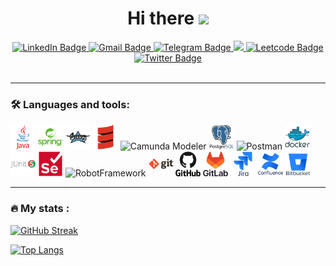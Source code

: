 <div id="header" align="center">
<!--   <img src="https://media.giphy.com/media/M9gbBd9nbDrOTu1Mqx/giphy.gif" width="100"/> -->
  <h1>
    Hi there
    <img src="https://media.giphy.com/media/hvRJCLFzcasrR4ia7z/giphy.gif" width="30px"/>
  </h1>
  <div id="badges">
    <a href="https://www.linkedin.com/in/ilya-kondratyuk-947794285">
      <img src="https://img.shields.io/badge/LinkedIn-blue?style=for-the-badge&logo=linkedin&logoColor=white" alt="LinkedIn Badge"/>
    </a>
    <a href="mailto:kondrashka91@gmail.com">
      <img src="https://img.shields.io/badge/Gmail-red?style=for-the-badge&logo=gmail&logoColor=white" alt="Gmail Badge"/>
    </a>
    <a href="https://t.me/weare4saken">
      <img src="https://img.shields.io/badge/Telegram-blue?style=for-the-badge&logo=telegram&logoColor=white" alt="Telegram Badge"/>
    </a>
    <a href="https://gitlab.exportcenter.ru/ikondratyuk">
      <img src="https://img.shields.io/badge/Gitlab-orange?style=for-the-badge&logo=gitlab&logoColor=white alt="Gitlab Badge"/>
    </a>
    <a href="https://leetcode.com/weare4saken">
      <img src="https://img.shields.io/badge/Leetcode-yellow?style=for-the-badge&logo=leetcode&logoColor=white" alt="Leetcode Badge"/>
    </a>
    <a href="https://x.com/weare4saken">
      <img src="https://img.shields.io/badge/Twitter-black?style=for-the-badge&logo=x&logoColor=white" alt="Twitter Badge"/>
    </a>
  </div>
  <img src="https://komarev.com/ghpvc/?username=weare4saken&style=flat-square&color=blue" alt=""/>
</div>
<!-- <div align="center">
  <img src="https://media.giphy.com/media/dWesBcTLavkZuG35MI/giphy.gif" width="600" height="300"/>
</div> -->

<!-- ### <img src="https://media.giphy.com/media/WUlplcMpOCEmTGBtBW/giphy.gif" width="30">  About me:

- 💻 I sling code as a software engineer, dabbling in both backend and frontend for crafting web apps;

- 📝 Lately, I've been dipping my toes into technical content writing;

- ⚡ When I'm not coding, you'll find me tackling Leetcode problems [![Leetcode Badge](https://img.shields.io/badge/-weare4saken-yellow?style=flat&logo=Leetcode&logoColor=white)](https://leetcode.com/weare4saken) and devouring tech articles.;

- 📬 How to reach me:
[![Telegram Badge](https://img.shields.io/badge/-weare4saken-blue?style=flat&logo=Telegram&logoColor=white)](https://t.me/weare4saken)
[![Gmail Badge](https://img.shields.io/badge/-kondrashka91@gmail.com-red?style=flat&logo=Gmail&logoColor=white)](kondrashka91@gmail.com)
[![Linkedin Badge](https://img.shields.io/badge/-ilyakondratyuk-blue?style=flat&logo=Linkedin&logoColor=white)](https://www.linkedin.com/in/ilya-kondratyuk-947794285) -->

---

### :hammer_and_wrench: Languages and tools:
<div>
  <img src="https://github.com/devicons/devicon/blob/master/icons/java/java-original-wordmark.svg" title="Java" alt="Java" width="40" height="40"/>
  <img src="https://github.com/devicons/devicon/blob/master/icons/spring/spring-original-wordmark.svg" title="Spring Framework" alt="Spring" width="40" height="40"/>
  <img src="https://github.com/devicons/devicon/blob/master/icons/groovy/groovy-original.svg" title="Groovy" alt="Groovy" width="40" height="40"/>
  <img src="https://github.com/devicons/devicon/blob/master/icons/scala/scala-original.svg" title="Scala 3" alt="Scala 3" width="40" height="40"/>
  <img src="https://camunda.com/wp-content/uploads/camunda/blog-images/4-icon.png" title="Camunda" alt="Camunda Modeler" width="40" height="40"/>
  <img src="https://github.com/devicons/devicon/blob/master/icons/postgresql/postgresql-original-wordmark.svg" title="PostgreSQL" alt="Postgresql" width="40" height="40"/>
  <img src="https://camo.githubusercontent.com/a13ca5b988ada41839ebe4f88455e63419a1b56fcb5eda207794cd1649a61d2c/68747470733a2f2f7777772e766563746f726c6f676f2e7a6f6e652f6c6f676f732f676574706f73746d616e2f676574706f73746d616e2d69636f6e2e737667" title="Postman" alt="Postman" width="40" height="40"/>
  <img src="https://github.com/devicons/devicon/blob/master/icons/docker/docker-original-wordmark.svg" title="Docker" alt="Docker" width="40" height="40"/>
  <img src="https://github.com/devicons/devicon/blob/master/icons/junit/junit-original-wordmark.svg" title="Junit" alt="Junit" width="40" height="40"/>
  <img src="https://github.com/devicons/devicon/blob/master/icons/selenium/selenium-original.svg" title="Selenium" alt="Selenium" width="40" height="40"/>
  <img src="https://www.svgrepo.com/show/374049/robotframework.svg" title="RobotFramework" alt="RobotFramework" width="40" height="40"/>
  <img src="https://github.com/devicons/devicon/blob/master/icons/git/git-original-wordmark.svg" title="Git" alt="Git" width="40" height="40"/>
  <img src="https://github.com/devicons/devicon/blob/master/icons/github/github-original-wordmark.svg" title="Github" alt="Github" width="40" height="40"/>
  <img src="https://github.com/devicons/devicon/blob/master/icons/gitlab/gitlab-original-wordmark.svg" title="Gitlab" alt="Gitlab" width="40" height="40"/>
  <img src="https://github.com/devicons/devicon/blob/master/icons/jira/jira-original-wordmark.svg" title="Jira" alt="Jira" width="40" height="40"/>
  <img src="https://github.com/devicons/devicon/blob/master/icons/confluence/confluence-original-wordmark.svg" title="Confluence" alt="Confluence" width="40" height="40"/>
  <img src="https://github.com/devicons/devicon/blob/master/icons/bitbucket/bitbucket-original-wordmark.svg" title="Bitbucket" alt="Bitbucket" width="40" height="40"/>
</div>

---

### :fire: My stats :
[![GitHub Streak](http://github-readme-streak-stats.herokuapp.com?user=weare4saken&theme=dark&background=000000)](https://git.io/streak-stats)

[![Top Langs](https://github-readme-stats.vercel.app/api/top-langs/?username=weare4saken&layout=compact&theme=vision-friendly-dark)](https://github.com/anuraghazra/github-readme-stats)

